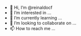 - 👋 Hi, I’m @reinaldocf
- 👀 I’m interested in ...
- 🌱 I’m currently learning ...
- 💞️ I’m looking to collaborate on ...
- 📫 How to reach me ...

<!---
reinaldocf/reinaldocf is a ✨ special ✨ repository because its `README.md` (this file) appears on your GitHub profile.
You can click the Preview link to take a look at your changes.
--->
